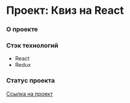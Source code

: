 # Проект: Квиз на React

### О проекте
 
### Стэк технологий
* React
* Redux

### Статус проекта


[Ссылка на проект](https://qwelip.github.io/react-quiz/)